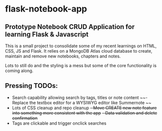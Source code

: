 # flask-notebook-app

## Prototype Notebook CRUD Application for learning Flask & Javascript

This is a small project to consolidate some of my recent learnings on HTML, CSS, JS and Flask. It relies on a MongoDB Atlas cloud database to create, maintain and remove new notebooks, chapters and notes.

Lots to still do and the styling is a mess but some of the core functionality is coming along.

## Pressing TODOs:

- Search capability allowing search by tags, titles or note content
~~- Replace the textbox editor for a WYSIWYG editor like Summernote ~~
- Lots of CSS cleanup and repo cleanup 
~~- Move CREATE new note feature into something more consistent with the app~~
~~- Data validation and delete confirmation~~
- Tags are clickable and trigger onclick searches
